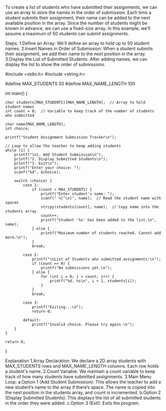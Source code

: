 To create a list of students who have submitted their assignments, we can use an array to store the names in the order of submission. Each time a student submits their assignment, their name can be added to the next available position in the array. Since the number of students might be known in advance, we can use a fixed-size array. In this example, we’ll assume a maximum of 50 students can submit assignments.

Steps:
1.Define an Array: We'll define an array to hold up to 50 student names.
2.Insert Names in Order of Submission: When a student submits their assignment, we add their name to the next position in the array.
3.Display the List of Submitted Students: After adding names, we can display the list to show the order of submissions.

#include <stdio.h>
#include <string.h>

#define MAX_STUDENTS 50
#define MAX_NAME_LENGTH 100

int main() {
   
    char students[MAX_STUDENTS][MAX_NAME_LENGTH];  // Array to hold student names
    int count = 0;  // Variable to keep track of the number of students who submitted

    char name[MAX_NAME_LENGTH];
    int choice;

    printf("Student Assignment Submission Tracker\n");

    // Loop to allow the teacher to keep adding students
    while (1) {
        printf("\n1. Add Student Submission\n");
        printf("2. Display Submitted Students\n");
        printf("3. Exit\n");
        printf("Enter your choice: ");
        scanf("%d", &choice);

        switch (choice) {
            case 1:
                if (count < MAX_STUDENTS) {
                    printf("Enter student's name: ");
                    scanf(" %[^\n]", name);  // Read the student name with spaces
                    strcpy(students[count], name);  // Copy name into the students array
                    count++;
                    printf("Student '%s' has been added to the list.\n", name);
                } else {
                    printf("Maximum number of students reached. Cannot add more.\n");
                }
                break;

            case 2:
                printf("\nList of Students who submitted assignments:\n");
                if (count == 0) {
                    printf("No submissions yet.\n");
                } else {
                    for (int i = 0; i < count; i++) {
                        printf("%d. %s\n", i + 1, students[i]);
                    }
                }
                break;

            case 3:
                printf("Exiting...\n");
                return 0;

            default:
                printf("Invalid choice. Please try again.\n");
        }
    }

    return 0;
}

Explanation
1.Array Declaration: We declare a 2D array students with MAX_STUDENTS rows and MAX_NAME_LENGTH columns. Each row holds a student's name.
2.Count Variable: We maintain a count variable to keep track of how many students have submitted assignments.
3.Main Menu Loop:
a.Option 1 (Add Student Submission): This allows the teacher to add a new student’s name to the array if there’s space. The name is copied into the next position in the students array, and count is incremented.
b.Option 2 (Display Submitted Students): This displays the list of all submitted students in the order they were added.
c.Option 3 (Exit): Exits the program.
